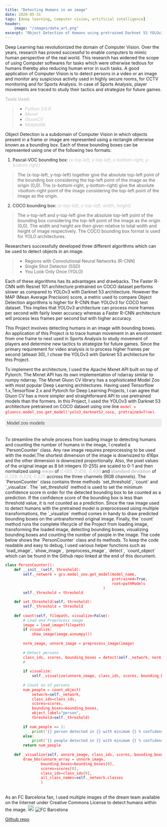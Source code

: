 ```yaml
---
title: "Detecting Humans in an image"
date: 2020-05-31
tags: [deep learning, computer vision, artificial intelligence]
header: 
    image: "/images/data_art.png"
excerpt: "Object Detection of Humans using pretrained Darknet 53 YOLOv3 architecture"
---
```



<script>
    function toggleDivZoo() {
        var div = document.getElementById("coll_content");
        if (div.style.display === "block") {
            div.style.display = "none";
        }
        else {
            div.style.display = "block";
        }
    }
</script>

<style>
    .collapsible {
        background-color: #eee;
        color: #444;
        cursor: pointer;
        padding: 5px;
        width: 100%;
        border: none;
        text-align: left;
        outline: none;
        font-size: 15px;
        border-radius:5px;
    }

    .active {
        background-color: #ccc;
    }

    .collapsible:hover {
        background-color: #ccc;
    }

    .content {
        color: #000000;
        padding: 0 18px;
        display: none;
        overflow-y: auto;
        height: 400px;
        background-color: #f1f1f1;
    }

    code {
        color: red;
    }

    b {
        color: silver;
    }

    i {
        color:silver;
    }

</style>

Deep Learning has revolutionized the domain of Computer Vision. Over the years, research has proved successful to enable computers to mimic human perspective of the real world. This research has widened the scope of using Computer softwares for tasks which were otherwise tedious for humans thereby also reducing human error in such tasks. A good application of Computer Vision is to detect persons in a video or an image and monitor any suspicious activity used in highly secure rooms, for CCTV monitoring and for Sports Analysis. In case of Sports Analysis, player movements are traced to study their tactics and strategize for future games.

<b>Tools Used:</b>
> * <i>Python 3.6.9</i>
> * <i>Mxnet</i> 
> * <i>GluonCV</i>
> * <i>Matplotlib</i>

Object Detection is a subdomain of Computer Vision in which objects present in a frame or image are represented using a rectangle otherwise known as a bounding box. Each of these bounding boxes can be represented using one of the following two formats:

1. Pascal-VOC bounding box: <i>(x-top left, y-top left, x-bottom-right, y-bottom-right)</i>
> The (x-top-left, y-top-left) together give the absolute top-left point of the bounding box considering the top-left point of the image as the origin (0,0). The (x-bottom-right, y-bottom-right) give the absolute >bottom-right point of the image considering the top-left point of the image as the origin. 


2. COCO bounding box: <i>(x-top-left, y-top-left, width, height)</i>
> The x-top-left and y-top-left give the absolute top-left point of the bounding box considering the top-left point of the image as the origin (0,0). The width and height are then given relative to total width and height of image respectively. The COCO bounding box format is used for YOLO architectures. 


Researchers successfully developed three different algorithms which can be used to detect objects in an image. 
> * Regions with Convolutional Neural Networks (R-CNN)
> * Single Shot Detector (SSD)
> * You Look Only Once (YOLO)


Each of these algorithms has its advantages and drawbacks. The Faster R-CNN with Resnet 101 architecture pretrained on COCO dataset performs slower as compared to YOLOv3 with Darknet 53 architecture. However the MAP (Mean Average Precision) score, a metric used to compare Object Detection algorithms is higher for R-CNN than YOLOv3 for COCO test dataset. This implies that YOLOv3 architecture can process more frames per second with fairly lower accuracy whereas a Faster R-CNN architecture will process less frames per second but with higher accuracy.

This Project involves detecting humans in an image with bounding boxes. An application of this Project is to trace human movement in an environment from one frame to next used in Sports Analysis to study movement of players and determine new tactics to strategize for future games. Since the primary requirement for video analysis is to process higher frames per second (atleast 30), I chose the YOLOv3 with Darknet 53 architecture for this Project.

To implement the architecture, I used the Apache Mxnet API built on top of Pytorch. The Mxnet API has its own implementation of ndarray similar to numpy ndarray. The Mxnet Gluon CV library has a sophisticated Model Zoo with most popular Deep Learning architectures. Having used Tensorflow 1.x,Tensorflow 2.x and Pytorch for Deep Learning Projects, I can agree that Gluon CV has a more simpler and straightforward API to use pretrained models than the formers. In this Project, I used the YOLOv3 with Darknet 53 architecture pretrained on COCO dataset using one line `model = gluoncv.model_zoo.get_model('yolo3_darknet52_coco, pretrained=True)`.

<button type="button" id="coll_button" class="collapsible" onclick="toggleDivZoo()">Model zoo models</button>

<!--<div class="content" id="coll_content">
    <p> Hey </p>
</div>-->


<div class="content" id="coll_content">
    <ul>
        <li>resnet18_v1</li>
        <li>resnet34_v1</li>
        <li>resnet50_v1</li>
        <li>resnet101_v1</li>
        <li>resnet152_v1</li>
        <li>resnet18_v2</li>
        <li>resnet34_v2</li>
        <li>resnet50_v2</li>
        <li>resnet101_v2</li>
        <li>resnet152_v2</li>
        <li>resnest50</li>
        <li>resnest101</li>
        <li>resnest200</li>
        <li>resnest269</li>
        <li>se_resnet18_v1</li>
        <li>se_resnet34_v1</li>
        <li>se_resnet50_v1</li>
        <li>se_resnet101_v1</li>
        <li>se_resnet152_v1</li>
        <li>se_resnet18_v2</li>
        <li>se_resnet34_v2</li>
        <li>se_resnet50_v2</li>
        <li>se_resnet101_v2</li>
        <li>se_resnet152_v2</li>
        <li>vgg11</li>
        <li>vgg13</li>
        <li>vgg16</li>
        <li>vgg19</li>
        <li>vgg11_bn</li>
        <li>vgg13_bn</li>
        <li>vgg16_bn</li>
        <li>vgg19_bn</li>
        <li>alexnet</li>
        <li>densenet121</li>
        <li>densenet161</li>
        <li>densenet169</li>
        <li>densenet201</li>
        <li>squeezenet1.0</li>
        <li>squeezenet1.1</li>
        <li>googlenet</li>
        <li>inceptionv3</li>
        <li>xception</li>
        <li>xception71</li>
        <li>mobilenet1.0</li>
        <li>mobilenet0.75</li>
        <li>mobilenet0.5</li>
        <li>mobilenet0.25</li>
        <li>mobilenetv2_1.0</li>
        <li>mobilenetv2_0.75</li>
        <li>mobilenetv2_0.5</li>
        <li>mobilenetv2_0.25</li>
        <li>mobilenetv3_large</li>
        <li>mobilenetv3_small</li>
        <li>mobile_pose_resnet18_v1b</li>
        <li>mobile_pose_resnet50_v1b</li>
        <li>mobile_pose_mobilenet1.0</li>
        <li>mobile_pose_mobilenetv2_1.0</li>
        <li>mobile_pose_mobilenetv3_large</li>
        <li>mobile_pose_mobilenetv3_small</li>
        <li>ssd_300_vgg16_atrous_voc</li>
        <li>ssd_300_vgg16_atrous_coco</li>
        <li>ssd_300_vgg16_atrous_custom</li>
        <li>ssd_512_vgg16_atrous_voc</li>
        <li>ssd_512_vgg16_atrous_coco</li>
        <li>ssd_512_vgg16_atrous_custom</li>
        <li>ssd_512_resnet18_v1_voc</li>
        <li>ssd_512_resnet18_v1_coco</li>
        <li>ssd_512_resnet50_v1_voc</li>
        <li>ssd_512_resnet50_v1_coco</li>
        <li>ssd_512_resnet50_v1_custom</li>
        <li>ssd_512_resnet101_v2_voc</li>
        <li>ssd_512_resnet152_v2_voc</li>
        <li>ssd_512_mobilenet1.0_voc</li>
        <li>ssd_512_mobilenet1.0_coco</li>
        <li>ssd_512_mobilenet1.0_custom</li>
        <li>ssd_300_mobilenet0.25_voc</li>
        <li>ssd_300_mobilenet0.25_coco</li>
        <li>ssd_300_mobilenet0.25_custom</li>
        <li>faster_rcnn_resnet50_v1b_voc</li>
        <li>mask_rcnn_resnet18_v1b_coco</li>
        <li>faster_rcnn_resnet50_v1b_coco</li>
        <li>faster_rcnn_fpn_resnet50_v1b_coco</li>
        <li>faster_rcnn_fpn_syncbn_resnet50_v1b_coco</li>
        <li>faster_rcnn_fpn_syncbn_resnest50_coco</li>
        <li>faster_rcnn_resnet50_v1b_custom</li>
        <li>faster_rcnn_resnet101_v1d_voc</li>
        <li>faster_rcnn_resnet101_v1d_coco</li>
        <li>faster_rcnn_fpn_resnet101_v1d_coco</li>
        <li>faster_rcnn_fpn_syncbn_resnet101_v1d_coco</li>
        <li>faster_rcnn_fpn_syncbn_resnest101_coco</li>
        <li>faster_rcnn_resnet101_v1d_custom</li>
        <li>faster_rcnn_fpn_syncbn_resnest269_coco</li>
        <li>custom_faster_rcnn_fpn</li>
        <li>mask_rcnn_resnet50_v1b_coco</li>
        <li>mask_rcnn_fpn_resnet50_v1b_coco</li>
        <li>mask_rcnn_resnet101_v1d_coco</li>
        <li>mask_rcnn_fpn_resnet101_v1d_coco</li>
        <li>mask_rcnn_fpn_resnet18_v1b_coco</li>
        <li>mask_rcnn_fpn_syncbn_resnet18_v1b_coco</li>
        <li>mask_rcnn_fpn_syncbn_mobilenet1_0_coco</li>
        <li>custom_mask_rcnn_fpn</li>
        <li>cifar_resnet20_v1</li>
        <li>cifar_resnet56_v1</li>
        <li>cifar_resnet110_v1</li>
        <li>cifar_resnet20_v2</li>
        <li>cifar_resnet56_v2</li>
        <li>cifar_resnet110_v2</li>
        <li>cifar_wideresnet16_10</li>
        <li>cifar_wideresnet28_10</li>
        <li>cifar_wideresnet40_8</li>
        <li>cifar_resnext29_32x4d</li>
        <li>cifar_resnext29_16x64d</li>
        <li>fcn_resnet50_voc</li>
        <li>fcn_resnet101_coco</li>
        <li>fcn_resnet101_voc</li>
        <li>fcn_resnet50_ade</li>
        <li>fcn_resnet101_ade</li>
        <li>psp_resnet101_coco</li>
        <li>psp_resnet101_voc</li>
        <li>psp_resnet50_ade</li>
        <li>psp_resnet101_ade</li>
        <li>psp_resnet101_citys</li>
        <li>deeplab_resnet101_coco</li>
        <li>deeplab_resnet101_voc</li>
        <li>deeplab_resnet152_coco</li>
        <li>deeplab_resnet152_voc</li>
        <li>deeplab_resnet50_ade</li>
        <li>deeplab_resnet101_ade</li>
        <li>deeplab_resnest50_ade</li>
        <li>deeplab_resnest101_ade</li>
        <li>deeplab_resnest200_ade</li>
        <li>deeplab_resnest269_ade</li>
        <li>deeplab_resnet50_citys</li>
        <li>deeplab_resnet101_citys</li>
        <li>deeplab_v3b_plus_wideresnet_citys</li>
        <li>icnet_resnet50_citys</li>
        <li>icnet_resnet50_mhpv1</li>
        <li>resnet18_v1b</li>
        <li>resnet34_v1b</li>
        <li>resnet50_v1b</li>
        <li>resnet50_v1b_gn</li>
        <li>resnet101_v1b_gn</li>
        <li>resnet101_v1b</li>
        <li>resnet152_v1b</li>
        <li>resnet50_v1c</li>
        <li>resnet101_v1c</li>
        <li>resnet152_v1c</li>
        <li>resnet50_v1d</li>
        <li>resnet101_v1d</li>
        <li>resnet152_v1d</li>
        <li>resnet50_v1e</li>
        <li>resnet101_v1e</li>
        <li>resnet152_v1e</li>
        <li>resnet50_v1s</li>
        <li>resnet101_v1s</li>
        <li>resnet152_v1s</li>
        <li>resnext50_32x4d</li>
        <li>resnext101_32x4d</li>
        <li>resnext101_64x4d</li>
        <li>resnext101b_64x4d</li>
        <li>se_resnext50_32x4d</li>
        <li>se_resnext101_32x4d</li>
        <li>se_resnext101_64x4d</li>
        <li>se_resnext101e_64x4d</li>
        <li>senet_154</li>
        <li>senet_154e</li>
        <li>darknet53</li>
        <li>yolo3_darknet53_coco</li>
        <li>yolo3_darknet53_voc</li>
        <li>yolo3_darknet53_custom</li>
        <li>yolo3_mobilenet1.0_coco</li>
        <li>yolo3_mobilenet1.0_voc</li>
        <li>yolo3_mobilenet1.0_custom</li>
        <li>yolo3_mobilenet0.25_coco</li>
        <li>yolo3_mobilenet0.25_voc</li>
        <li>yolo3_mobilenet0.25_custom</li>
        <li>nasnet_4_1056</li>
        <li>nasnet_5_1538</li>
        <li>nasnet_7_1920</li>
        <li>nasnet_6_4032</li>
        <li>simple_pose_resnet18_v1b</li>
        <li>simple_pose_resnet50_v1b</li>
        <li>simple_pose_resnet101_v1b</li>
        <li>simple_pose_resnet152_v1b</li>
        <li>simple_pose_resnet50_v1d</li>
        <li>simple_pose_resnet101_v1d</li>
        <li>simple_pose_resnet152_v1d</li>
        <li>residualattentionnet56</li>
        <li>residualattentionnet92</li>
        <li>residualattentionnet128</li>
        <li>residualattentionnet164</li>
        <li>residualattentionnet200</li>
        <li>residualattentionnet236</li>
        <li>residualattentionnet452</li>
        <li>cifar_residualattentionnet56</li>
        <li>cifar_residualattentionnet92</li>
        <li>cifar_residualattentionnet452</li>
        <li>resnet18_v1b_0.89</li>
        <li>resnet50_v1d_0.86</li>
        <li>resnet50_v1d_0.48</li>
        <li>resnet50_v1d_0.37</li>
        <li>resnet50_v1d_0.11</li>
        <li>resnet101_v1d_0.76</li>
        <li>resnet101_v1d_0.73</li>
        <li>mobilenet1.0_int8</li>
        <li>resnet50_v1_int8</li>
        <li>ssd_300_vgg16_atrous_voc_int8</li>
        <li>ssd_512_mobilenet1.0_voc_int8</li>
        <li>ssd_512_resnet50_v1_voc_int8</li>
        <li>ssd_512_vgg16_atrous_voc_int8</li>
        <li>alpha_pose_resnet101_v1b_coco</li>
        <li>vgg16_ucf101</li>
        <li>vgg16_hmdb51</li>
        <li>vgg16_kinetics400</li>
        <li>vgg16_sthsthv2</li>
        <li>inceptionv1_ucf101</li>
        <li>inceptionv1_hmdb51</li>
        <li>inceptionv1_kinetics400</li>
        <li>inceptionv1_sthsthv2</li>
        <li>inceptionv3_ucf101</li>
        <li>inceptionv3_hmdb51</li>
        <li>inceptionv3_kinetics400</li>
        <li>inceptionv3_sthsthv2</li>
        <li>c3d_kinetics400</li>
        <li>p3d_resnet50_kinetics400</li>
        <li>p3d_resnet101_kinetics400</li>
        <li>r2plus1d_resnet18_kinetics400</li>
        <li>r2plus1d_resnet34_kinetics400</li>
        <li>r2plus1d_resnet50_kinetics400</li>
        <li>r2plus1d_resnet101_kinetics400</li>
        <li>r2plus1d_resnet152_kinetics400</li>
        <li>i3d_resnet50_v1_ucf101</li>
        <li>i3d_resnet50_v1_hmdb51</li>
        <li>i3d_resnet50_v1_kinetics400</li>
        <li>i3d_resnet50_v1_sthsthv2</li>
        <li>i3d_resnet50_v1_custom</li>
        <li>i3d_resnet101_v1_kinetics400</li>
        <li>i3d_inceptionv1_kinetics400</li>
        <li>i3d_inceptionv3_kinetics400</li>
        <li>i3d_nl5_resnet50_v1_kinetics400</li>
        <li>i3d_nl10_resnet50_v1_kinetics400</li>
        <li>i3d_nl5_resnet101_v1_kinetics400</li>
        <li>i3d_nl10_resnet101_v1_kinetics400</li>
        <li>slowfast_4x16_resnet50_kinetics400</li>
        <li>slowfast_4x16_resnet50_custom</li>
        <li>slowfast_8x8_resnet50_kinetics400</li>
        <li>slowfast_4x16_resnet101_kinetics400</li>
        <li>slowfast_8x8_resnet101_kinetics400</li>
        <li>slowfast_16x8_resnet101_kinetics400</li>
        <li>slowfast_16x8_resnet101_50_50_kinetics400</li>
        <li>resnet18_v1b_kinetics400</li>
        <li>resnet34_v1b_kinetics400</li>
        <li>resnet50_v1b_kinetics400</li>
        <li>resnet101_v1b_kinetics400</li>
        <li>resnet152_v1b_kinetics400</li>
        <li>resnet18_v1b_sthsthv2</li>
        <li>resnet34_v1b_sthsthv2</li>
        <li>resnet50_v1b_sthsthv2</li>
        <li>resnet101_v1b_sthsthv2</li>
        <li>resnet152_v1b_sthsthv2</li>
        <li>resnet50_v1b_ucf101</li>
        <li>resnet50_v1b_hmdb51</li>
        <li>resnet50_v1b_custom</li>
        <li>fcn_resnet101_voc_int8</li>
        <li>fcn_resnet101_coco_int8</li>
        <li>psp_resnet101_voc_int8</li>
        <li>psp_resnet101_coco_int8</li>
        <li>deeplab_resnet101_voc_int8</li>
        <li>deeplab_resnet101_coco_int8</li>
        <li>center_net_resnet18_v1b_voc</li>
        <li>center_net_resnet18_v1b_dcnv2_voc</li>
        <li>center_net_resnet18_v1b_coco</li>
        <li>center_net_resnet18_v1b_dcnv2_coco</li>
        <li>center_net_resnet50_v1b_voc</li>
        <li>center_net_resnet50_v1b_dcnv2_voc</li>
        <li>center_net_resnet50_v1b_coco</li>
        <li>center_net_resnet50_v1b_dcnv2_coco</li>
        <li>center_net_resnet101_v1b_voc</li>
        <li>center_net_resnet101_v1b_dcnv2_voc</li>
        <li>center_net_resnet101_v1b_coco</li>
        <li>center_net_resnet101_v1b_dcnv2_coco</li>
        <li>center_net_dla34_voc</li>
        <li>center_net_dla34_dcnv2_voc</li>
        <li>center_net_dla34_coco</li>
        <li>center_net_dla34_dcnv2_coco</li>
        <li>dla34</li>
        <li>simple_pose_resnet18_v1b_int8</li>
        <li>simple_pose_resnet50_v1b_int8</li>
        <li>simple_pose_resnet50_v1d_int8</li>
        <li>simple_pose_resnet101_v1b_int8</li>
        <li>simple_pose_resnet101_v1d_int8</li>
        <li>vgg16_ucf101_int8</li>
        <li>inceptionv3_ucf101_int8</li>
        <li>resnet18_v1b_kinetics400_int8</li>
        <li>resnet50_v1b_kinetics400_int8</li>
        <li>inceptionv3_kinetics400_int8</li>
        <li>hrnet_w18_small_v1_c</li>
        <li>hrnet_w18_small_v2_c</li>
        <li>hrnet_w30_c</li>
        <li>hrnet_w32_c</li>
        <li>hrnet_w40_c</li>
        <li>hrnet_w44_c</li>
        <li>hrnet_w48_c</li>
        <li>hrnet_w18_small_v1_s</li>
        <li>hrnet_w18_small_v2_s</li>
        <li>hrnet_w48_s</li>
        <li>siamrpn_alexnet_v2_otb15</li>
    </ul>
</div>

<br />
To streamline the whole process from loading image to detecting humans and counting the number of humans in the image, I created a `PersonCounter` class. Any raw image requires preprocessing to be used with the model.The shortest dimension of the image is downsized to 416px and the other dimension is downsized proportionally. Also, the pixel values of the original image as 8 bit integers (0-255) are scaled to 0-1 and then normalized using <b>mean</b> of <i>0.485, 0.456, 0.406</i> and <b>standard deviation</b> of <i>0.229, 0.224, 0.225</i> accross the three channels (RGB channels). The `PersonCounter` class contains three methods `set_threshold`, `count` and  `_visualize`. The `set_threshold` method is used to set the minimum confidence score in order for the detected bounding box to be counted as a prediction. If the confidence score of the bounding box is less than threshold value, it is not counted as a prediction. Since the raw image used to detect humans with the pretrained model is preprocessed using multiple transformations, the `_visualize` method comes in handy to draw predicted bounding boxes on the untransformed original image. 
Finally, the `count` method runs the complete lifecycle of the Project from loading image, transforming the loaded image, detecting bounding boxes, visualizing bounding boxes and counting the number of people in the image. The code below shows the `PersonCounter` class and its methods. To keep the code readable and easy to debug, I used various helper functions such as `load_image`, `show_image`, `preprocess_image`, `detect`, `count_object` which can be found in the Github repo linked at the end of this document.

~~~~python
class PersonCounter():
    def __init__(self, threshold):
        self._network = gcv.model_zoo.get_model(model_name, 
                                                pretrained=True, 
                                                root=pathModels
                                            )
        self._threshold = threshold

    def set_threshold(self, threshold):
        self._threshold = threshold
        
    def count(self, filepath, visualize=False):
        # Load and Preprocess image
        image = load_image(filepath)
        if visualize:
            show_image(image.asnumpy())
        
        norm_image, unnorm_image = preprocess_image(image)
        
        # Detect persons
        class_ids, scores, bounding_boxes = detect(self._network, norm_image)
        #
        
        if visualize:
            self._visualize(unnorm_image, class_ids, scores, bounding_boxes)
        
        # Count no of persons
        num_people = count_object(
            network=self._network, 
            class_ids=class_ids,
            scores=scores,
            bounding_boxes=bounding_boxes,
            object_label="person",
            threshold=self._threshold)
        
        if num_people == 1:
            print('{} person detected in {} with minimum {} % confidence.'.format(num_people, filepath, self._threshold * 100)) 
        else:
            print('{} people detected in {} with minimum {} % confidence.'.format(num_people, filepath, self._threshold * 100))
        return num_people
    
    def _visualize(self, unnorm_image, class_ids, scores, bounding_boxes):
        draw_bbs(unnorm_array = unnorm_image, 
                bounding_boxes=bounding_boxes[0], 
                scores=scores[0], 
                class_ids=class_ids[0], 
                all_class_names=self._network.classes
                )
~~~~
<br />
As an FC Barcelona fan, I used multiple images of the dream team available on the Internet under Creative Commons License to detect humans within the image.

<img style="width:20px; height:20px" src="" alt="FC Barcelona" >
<img src="" alt="FC Barcelona" >


<a href="https://github.com/kasim95/Object_Detection_Humans" target="_blank">Github repo</a> 
